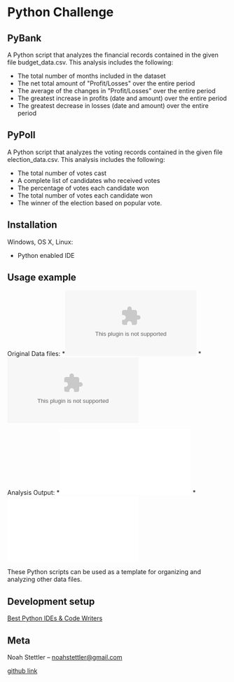 # Python Challenge

## PyBank
A Python script that analyzes the financial records contained in the given file budget_data.csv. This analysis includes the following: 

* The total number of months included in the dataset
* The net total amount of "Profit/Losses" over the entire period
* The average of the changes in "Profit/Losses" over the entire period
* The greatest increase in profits (date and amount) over the entire period
* The greatest decrease in losses (date and amount) over the entire period

## PyPoll
A Python script that analyzes the voting records contained in the given file election_data.csv. This analysis includes the following:

* The total number of votes cast
* A complete list of candidates who received votes
* The percentage of votes each candidate won
* The total number of votes each candidate won
* The winner of the election based on popular vote.

## Installation

Windows, OS X, Linux:

* Python enabled IDE

## Usage example
Original Data files:
*![Bank Data](PyBank/budget_data.csv)
*![Poll Data](PyPoll/election_data.csv)

Analysis Output:
*![Bank Results](PyBank/Bank.txt)
*![Poll Results](PyPoll/Election.txt)

These Python scripts can be used as a template for organizing and analyzing other data files.  

## Development setup

[Best Python IDEs & Code Writers](https://www.programiz.com/python-programming/ide)


## Meta

Noah Stettler – noahstettler@gmail.com

[github link](https://github.com/noahstettler)

